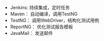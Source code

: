 - Jenkins:
  持续集成，定时任务
- Maven：
  自动编译，调用TestNG
- TestNG：
  调用WebDriver，结构化测试用例
- ReportNG：
  优化测试报告模板
- JavaMail：
  发送邮件
  